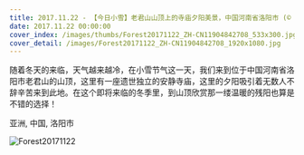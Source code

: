 ```yaml
---
title: 2017.11.22 - 【今日小雪】老君山山顶上的寺庙夕阳美景，中国河南省洛阳市 (© SergeyOrlov/Design Pics/plainpicture)
date: 2017.11.22 00:00:00
cover_index: /images/thumbs/Forest20171122_ZH-CN11904842708_533x300.jpg
cover_detail: /images/Forest20171122_ZH-CN11904842708_1920x1080.jpg
---
```


随着冬天的来临，天气越来越冷，在小雪节气这一天，我们来到位于中国河南省洛阳市老君山的山顶，这里有一座遗世独立的安静寺庙，这里的夕阳吸引着无数人不辞辛苦来到此地。在这个即将来临的冬季里，到山顶欣赏那一缕温暖的残阳也算是不错的选择！

亚洲, 中国, 洛阳市

![Forest20171122](/images/Forest20171122_ZH-CN11904842708_1920x1080.jpg)
